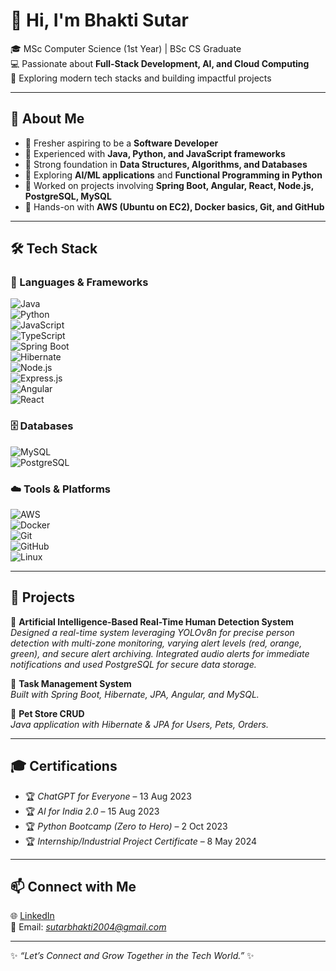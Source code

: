 # 👋 Hi, I'm Bhakti Sutar  

🎓 MSc Computer Science (1st Year) | BSc CS Graduate  
💻 Passionate about **Full-Stack Development, AI, and Cloud Computing**  
🚀 Exploring modern tech stacks and building impactful projects  

---

## 🌟 About Me  
- 🔹 Fresher aspiring to be a **Software Developer**  
- 🔹 Experienced with **Java, Python, and JavaScript frameworks**  
- 🔹 Strong foundation in **Data Structures, Algorithms, and Databases**  
- 🔹 Exploring **AI/ML applications** and **Functional Programming in Python**  
- 🔹 Worked on projects involving **Spring Boot, Angular, React, Node.js, PostgreSQL, MySQL**  
- 🔹 Hands-on with **AWS (Ubuntu on EC2), Docker basics, Git, and GitHub**  

---

## 🛠️ Tech Stack  

### 🚀 Languages & Frameworks  
![Java](https://img.shields.io/badge/Java-ED8B00?style=for-the-badge&logo=openjdk&logoColor=white)  
![Python](https://img.shields.io/badge/Python-3776AB?style=for-the-badge&logo=python&logoColor=white)  
![JavaScript](https://img.shields.io/badge/JavaScript-F7DF1E?style=for-the-badge&logo=javascript&logoColor=black)  
![TypeScript](https://img.shields.io/badge/TypeScript-007ACC?style=for-the-badge&logo=typescript&logoColor=white)  
![Spring Boot](https://img.shields.io/badge/Spring%20Boot-6DB33F?style=for-the-badge&logo=springboot&logoColor=white)  
![Hibernate](https://img.shields.io/badge/Hibernate-59666C?style=for-the-badge&logo=hibernate&logoColor=white)  
![Node.js](https://img.shields.io/badge/Node.js-339933?style=for-the-badge&logo=node.js&logoColor=white)  
![Express.js](https://img.shields.io/badge/Express.js-000000?style=for-the-badge&logo=express&logoColor=white)  
![Angular](https://img.shields.io/badge/Angular-DD0031?style=for-the-badge&logo=angular&logoColor=white)  
![React](https://img.shields.io/badge/React-61DAFB?style=for-the-badge&logo=react&logoColor=black)  

### 🗄️ Databases  
![MySQL](https://img.shields.io/badge/MySQL-4479A1?style=for-the-badge&logo=mysql&logoColor=white)  
![PostgreSQL](https://img.shields.io/badge/PostgreSQL-336791?style=for-the-badge&logo=postgresql&logoColor=white)  

### ☁️ Tools & Platforms  
![AWS](https://img.shields.io/badge/AWS-232F3E?style=for-the-badge&logo=amazon-aws&logoColor=white)  
![Docker](https://img.shields.io/badge/Docker-2496ED?style=for-the-badge&logo=docker&logoColor=white)  
![Git](https://img.shields.io/badge/Git-F05032?style=for-the-badge&logo=git&logoColor=white)  
![GitHub](https://img.shields.io/badge/GitHub-181717?style=for-the-badge&logo=github&logoColor=white)  
![Linux](https://img.shields.io/badge/Linux-FCC624?style=for-the-badge&logo=linux&logoColor=black)  

---

## 📌 Projects  

🔹 **Artificial Intelligence-Based Real-Time Human Detection System**  
_Designed a real-time system leveraging YOLOv8n for precise person detection 
with multi-zone monitoring, varying alert levels (red, orange, green), and secure alert 
archiving. Integrated audio alerts for immediate notifications and used PostgreSQL for secure 
data storage._  

🔹 **Task Management System**  
_Built with Spring Boot, Hibernate, JPA, Angular, and MySQL._  

🔹 **Pet Store CRUD**  
_Java application with Hibernate & JPA for Users, Pets, Orders._  

---

## 🎓 Certifications  
- 🏆 *ChatGPT for Everyone* – 13 Aug 2023  
- 🏆 *AI for India 2.0* – 15 Aug 2023  
- 🏆 *Python Bootcamp (Zero to Hero)* – 2 Oct 2023  
- 🏆 *Internship/Industrial Project Certificate* – 8 May 2024  

---

## 📫 Connect with Me  

🌐 [LinkedIn](https://www.linkedin.com/in/bhakti-sutar-707330286)  
📧 Email: *sutarbhakti2004@gmail.com*  

---

✨ *“Let’s Connect and Grow Together in the Tech World.”* ✨  
